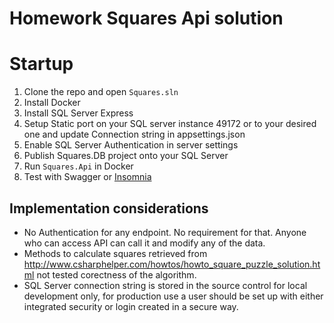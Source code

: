 # Homework Squares Api solution

# Startup
1. Clone the repo and open `Squares.sln`
1. Install Docker
1. Install SQL Server Express 
1. Setup Static port on your SQL server instance 49172 or to your desired one and update Connection string in appsettings.json
1. Enable SQL Server Authentication in server settings
1. Publish Squares.DB project onto your SQL Server
1. Run `Squares.Api` in Docker
1. Test with Swagger or [Insomnia](docs/Insomnia_collection.json)

## Implementation considerations

* No Authentication for any endpoint. No requirement for that. Anyone who can access API can call it and modify any of the data.
* Methods to calculate squares retrieved from http://www.csharphelper.com/howtos/howto_square_puzzle_solution.html not tested corectness of the algorithm.
* SQL Server connection string is stored in the source control for local development only, for production use a user should be set up with either integrated security or login created in a secure way.


